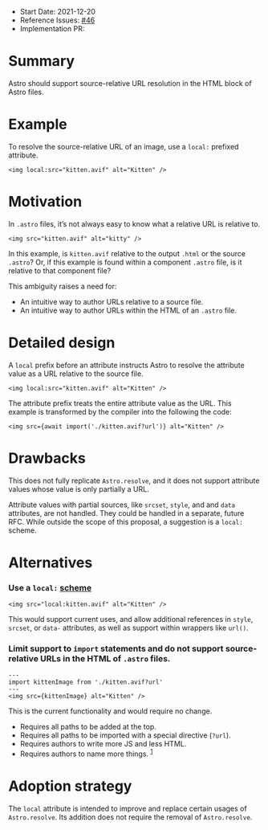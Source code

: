 - Start Date: 2021-12-20
- Reference Issues: [#46](https://github.com/withastro/roadmap/pull/46)
- Implementation PR: <!-- leave this empty -->

# Summary

Astro should support source-relative URL resolution in the HTML block of Astro files.

# Example

To resolve the source-relative URL of an image, use a `local:` prefixed attribute.

```astro
<img local:src="kitten.avif" alt="Kitten" />
```

# Motivation

In `.astro` files, it’s not always easy to know what a relative URL is relative to.

```astro
<img src="kitten.avif" alt="kitty" />
```

In this example, is `kitten.avif` relative to the output `.html` or the source `.astro`? Or, if this example is found within a component `.astro` file, is it relative to that component file?

This ambiguity raises a need for:

- An intuitive way to author URLs relative to a source file.
- An intuitive way to author URLs within the HTML of an `.astro` file.

# Detailed design

A `local` prefix before an attribute instructs Astro to resolve the attribute value as a URL relative to the source file.

```astro
<img local:src="kitten.avif" alt="Kitten" />
```

The attribute prefix treats the entire attribute value as the URL. This example is transformed by the compiler into the following the code:

```astro
<img src={await import('./kitten.avif?url')} alt="Kitten" />
```

# Drawbacks

This does not fully replicate `Astro.resolve`, and it does not support attribute values whose value is only partially a URL.

Attribute values with partial sources, like `srcset`, `style`, and and `data` attributes, are not handled. They could be handled in a separate, future RFC. While outside the scope of this proposal, a suggestion is a `local:` scheme.

# Alternatives

### Use a `local:` [scheme](https://developer.mozilla.org/en-US/docs/Learn/Common_questions/What_is_a_URL#scheme)

```astro
<img src="local:kitten.avif" alt="Kitten" />
```

This would support current uses, and allow additional references in `style`, `srcset`, or `data-` attributes, as well as support within wrappers like `url()`.

### Limit support to `import` statements and do not support source-relative URLs in the HTML of `.astro` files.

```astro
---
import kittenImage from './kitten.avif?url'
---
<img src={kittenImage} alt="Kitten" />
```

This is the current functionality and would require no change.

- Requires all paths to be added at the top.
- Requires all paths to be imported with a special directive (`?url`).
- Requires authors to write more JS and less HTML.
- Requires authors to name more things. <sup>[1](https://hilton.org.uk/blog/why-naming-things-is-hard)</sup>

# Adoption strategy

The `local` attribute is intended to improve and replace certain usages of `Astro.resolve`. Its addition does not require the removal of `Astro.resolve`.
